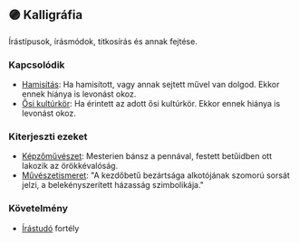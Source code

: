 ## 🟣 Kalligráfia

Írástípusok, írásmódok, titkosírás és annak fejtése.

### Kapcsolódik

- [Hamisítás](../fortelyok.altalanos/hamisitas.md): Ha hamisított, vagy annak sejtett művel van dolgod. Ekkor ennek hiánya is levonást okoz.
- [Ősi kultúrkör](osi_kulturkor.md): Ha érintett az adott ősi kultúrkör. Ekkor ennek hiánya is levonást okoz.

### Kiterjeszti ezeket

- [Képzőművészet](../kepzettsegek.szekunder/kepzomuveszet.md): Mesterien bánsz a pennával, festett betűidben ott lakozik az örökkévalóság.
- [Művészetismeret](../kepzettsegek.szekunder/muveszetismeret.md): "A kezdőbetű bezártsága alkotójának szomorú sorsát jelzi, a belekényszerített házasság szimbolikája."

### Követelmény

- [Írástudó](../fortelyok.altalanos/irastudo.md) fortély
